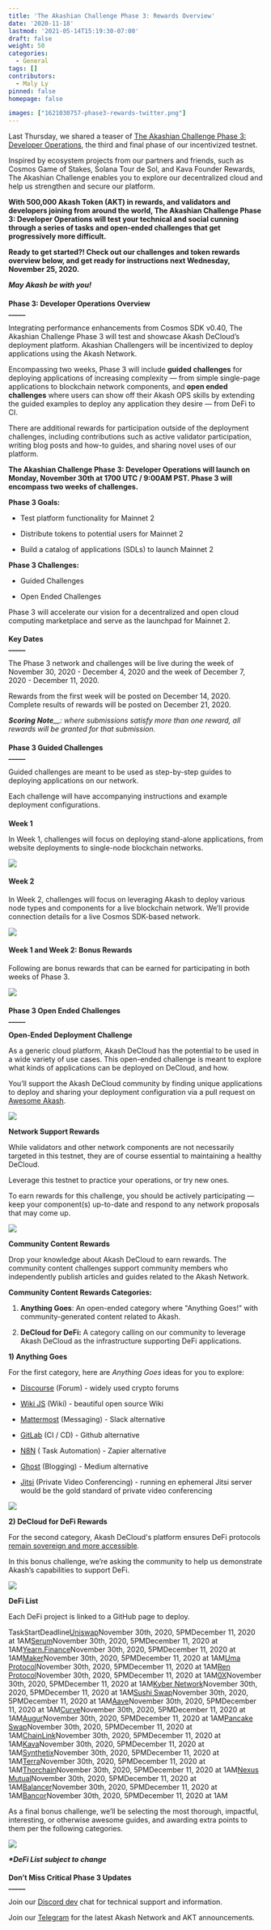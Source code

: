 ```yaml
---
title: 'The Akashian Challenge Phase 3: Rewards Overview'
date: '2020-11-18'
lastmod: '2021-05-14T15:19:30-07:00'
draft: false
weight: 50
categories:
  - General
tags: []
contributors:
  - Maly Ly
pinned: false
homepage: false

images: ["1621030757-phase3-rewards-twitter.png"]
---
```

Last Thursday, we shared a teaser of [The Akashian Challenge Phase 3: Developer Operations](https://akash.network/blog/the-akashian-challenge-phase-3-teaser/), the third and final phase of our incentivized testnet. 

Inspired by ecosystem projects from our partners and friends, such as Cosmos Game of Stakes, Solana Tour de Sol, and Kava Founder Rewards, The Akashian Challenge enables you to explore our decentralized cloud and help us strengthen and secure our platform.

**With 500,000 Akash Token (AKT) in rewards, and validators and developers joining from around the world, The Akashian Challenge Phase 3: Developer Operations will test your technical and social cunning through a series of tasks and open-ended challenges that get progressively more difficult.**  

**Ready to get started?! Check out our challenges and token rewards overview below, and get ready for instructions next Wednesday, November 25, 2020.**  
  
_**May Akash be with you!**_

####   
**Phase 3: Developer Operations Overview**  
**\_\_\_\_\_**

Integrating performance enhancements from Cosmos SDK v0.40, The Akashian Challenge Phase 3 will test and showcase Akash DeCloud’s deployment platform. Akashian Challengers will be incentivized to deploy applications using the Akash Network.

Encompassing two weeks, Phase 3 will include **guided challenges** for deploying applications of increasing complexity — from simple single-page applications to blockchain network components, and **open ended challenges** where users can show off their Akash OPS skills by extending the guided examples to deploy any application they desire — from DeFi to CI.

There are additional rewards for participation outside of the deployment challenges, including contributions such as active validator participation, writing blog posts and how-to guides, and sharing novel uses of our platform.

**The Akashian Challenge Phase 3: Developer Operations will launch on Monday, November 30th at 1700 UTC / 9:00AM PST. Phase 3 will encompass two weeks of challenges.**  

  
**Phase 3 Goals:**

*   Test platform functionality for Mainnet 2
    
*   Distribute tokens to potential users for Mainnet 2
    
*   Build a catalog of applications (SDLs) to launch Mainnet 2
    

**Phase 3 Challenges:**

*   Guided Challenges
    
*   Open Ended Challenges
    

Phase 3 will accelerate our vision for a decentralized and open cloud computing marketplace and serve as the launchpad for Mainnet 2.   

####   
**Key Dates**  
**\_\_\_\_\_**

The Phase 3 network and challenges will be live during the week of November 30, 2020 - December 4, 2020 and the week of December 7, 2020 - December 11, 2020.

Rewards from the first week will be posted on December 14, 2020. Complete results of rewards will be posted on December 21, 2020.

_**Scoring Note**__: where submissions satisfy more than one reward, all rewards will be granted for that submission._

####   
**Phase 3 Guided Challenges**  
**\_\_\_\_\_**

Guided challenges are meant to be used as step-by-step guides to deploying applications on our network.

Each challenge will have accompanying instructions and example deployment configurations.

####   
**Week 1**

In Week 1, challenges will focus on deploying stand-alone applications, from website deployments to single-node blockchain networks.

![](https://www.datocms-assets.com/45776/1620925248-screen-shot-2020-12-01-at-1-01-39-pm-1024x408.png)

#### **Week 2**

In Week 2, challenges will focus on leveraging Akash to deploy various node types and components for a live blockchain network. We’ll provide connection details for a live Cosmos SDK-based network.

![](https://www.datocms-assets.com/45776/1620925347-screen-shot-2020-12-01-at-5-57-36-pm-1024x410.png)

#### **Week 1 and Week 2: Bonus Rewards**

Following are bonus rewards that can be earned for participating in both weeks of Phase 3.

![](https://www.datocms-assets.com/45776/1620925371-screen-shot-2020-12-01-at-1-02-43-pm-1024x279.png)

####   
**Phase 3 Open Ended Challenges**  
**\_\_\_\_\_**

**Open-Ended Deployment Challenge**

As a generic cloud platform, Akash DeCloud has the potential to be used in a wide variety of use cases. This open-ended challenge is meant to explore what kinds of applications can be deployed on DeCloud, and how.

You’ll support the Akash DeCloud community by finding unique applications to deploy and sharing your deployment configuration via a pull request on [Awesome Akash](https://github.com/ovrclk/awesome-akash).  

![](https://www.datocms-assets.com/45776/1620926269-screen-shot-2020-11-17-at-9-06-26-pm-1024x162.png)

**Network Support Rewards**

While validators and other network components are not necessarily targeted in this testnet, they are of course essential to maintaining a healthy DeCloud. 

Leverage this testnet to practice your operations, or try new ones.

To earn rewards for this challenge, you should be actively participating — keep your component(s) up-to-date and respond to any network proposals that may come up.  

![](https://www.datocms-assets.com/45776/1620926278-screen-shot-2020-11-17-at-9-07-24-pm-1024x223.png)

**Community Content Rewards**

Drop your knowledge about Akash DeCloud to earn rewards. The community content challenges support community members who independently publish articles and guides related to the Akash Network. 

**Community Content Rewards Categories:**

1.  **Anything Goes**: An open-ended category where "Anything Goes!" with community-generated content related to Akash. 
    
2.  **DeCloud for DeFi:** A category calling on our community to leverage Akash DeCloud as the infrastructure supporting DeFi applications. 
    

**1) Anything Goes**

For the first category, here are _Anything Goes_ ideas for you to explore:

*   [Discourse](https://www.discourse.org) (Forum) - widely used crypto forums
    
*   [Wiki JS](https://wiki.js.org/) (Wiki) - beautiful open source Wiki
    
*   [Mattermost](https://mattermost.com/) (Messaging) - Slack alternative
    
*   [GitLab](https://about.gitlab.com/) (CI / CD) - Github alternative
    
*   [N8N](https://n8n.io/) ( Task Automation) - Zapier alternative
    
*   [Ghost](https://ghost.org/) (Blogging) - Medium alternative
    
*   [Jitsi](https://jitsi.org/) (Private Video Conferencing) - running en ephemeral Jitsi server would be the gold standard of private video conferencing
    

![](https://www.datocms-assets.com/45776/1620926289-screen-shot-2020-11-17-at-9-08-15-pm-1024x332.png)

**2) DeCloud for DeFi Rewards**

For the second category, Akash DeCloud's platform ensures DeFi protocols [remain sovereign and more accessible](https://akash.network/blog/akash-decloud-for-defi/). 

In this bonus challenge, we’re asking the community to help us demonstrate Akash’s capabilities to support DeFi.  

![](https://www.datocms-assets.com/45776/1620926297-screen-shot-2020-11-17-at-9-08-48-pm-1024x247.png)

**DeFi List**

Each DeFi project is linked to a GitHub page to deploy.  

TaskStartDeadline[Uniswap](https://github.com/Uniswap/uniswap-interface)November 30th, 2020, 5PMDecember 11, 2020 at 1AM[Serum](https://github.com/project-serum/serum-dex-ui)November 30th, 2020, 5PMDecember 11, 2020 at 1AM[Yearn.Finance](https://github.com/iearn-finance/iearn-finance)November 30th, 2020, 5PMDecember 11, 2020 at 1AM[Maker](https://github.com/makerdao/mcd-cdp-portal)November 30th, 2020, 5PMDecember 11, 2020 at 1AM[Uma Protocol](https://github.com/UMAprotocol/emp-tools)November 30th, 2020, 5PMDecember 11, 2020 at 1AM[Ren Protocol](https://github.com/renproject/bridge)November 30th, 2020, 5PMDecember 11, 2020 at 1AM[0X](https://github.com/0xProject/0x-api)November 30th, 2020, 5PMDecember 11, 2020 at 1AM[Kyber Network](https://github.com/KyberNetwork/KyberSwap)November 30th, 2020, 5PMDecember 11, 2020 at 1AM[Sushi Swap](https://github.com/KyberNetwork/KyberSwap)November 30th, 2020, 5PMDecember 11, 2020 at 1AM[Aave](https://github.com/aave/liquidation-ui)November 30th, 2020, 5PMDecember 11, 2020 at 1AM[Curve](https://github.com/curvefi/curve-ui)November 30th, 2020, 5PMDecember 11, 2020 at 1AM[Augur](https://github.com/AugurProject/augur-ui)November 30th, 2020, 5PMDecember 11, 2020 at 1AM[Pancake Swap](https://github.com/pancakeswap/pancake-swap-interface)November 30th, 2020, 5PMDecember 11, 2020 at 1AM[ChainLink](https://github.com/smartcontractkit/chainlink)November 30th, 2020, 5PMDecember 11, 2020 at 1AM[Kava](https://github.com/Kava-Labs/kava)November 30th, 2020, 5PMDecember 11, 2020 at 1AM[Synthetix](https://github.com/Synthetixio/synthetix-exchange)November 30th, 2020, 5PMDecember 11, 2020 at 1AM[Terra](https://github.com/terra-project/core)November 30th, 2020, 5PMDecember 11, 2020 at 1AM[Thorchain](https://github.com/thorchain)November 30th, 2020, 5PMDecember 11, 2020 at 1AM[Nexus Mutual](https://github.com/NexusMutual/quote-api)November 30th, 2020, 5PMDecember 11, 2020 at 1AM[Balancer](https://github.com/balancer-labs/balancer-frontend)November 30th, 2020, 5PMDecember 11, 2020 at 1AM[Bancor](https://github.com/bancorprotocol/webapp)November 30th, 2020, 5PMDecember 11, 2020 at 1AM

  
As a final bonus challenge, we’ll be selecting the most thorough, impactful, interesting, or otherwise awesome guides, and awarding extra points to them per the following categories.  

![](https://www.datocms-assets.com/45776/1620926308-screen-shot-2020-11-17-at-9-09-29-pm-1024x148.png)

_**\*DeFi List subject to change**_

####   
  
**Don’t Miss Critical Phase 3 Updates**  
**\_\_\_\_\_**

Join our [Discord dev](https://discord.akash.network/) chat for technical support and information.  

Join our [Telegram](https://t.me/AkashNW) for the latest Akash Network and AKT announcements.
